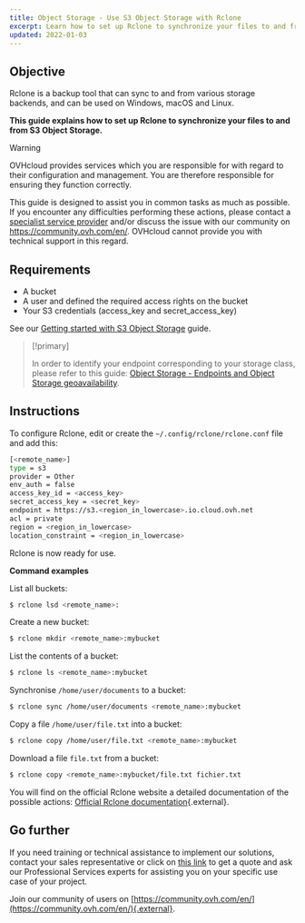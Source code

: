 ```yaml
---
title: Object Storage - Use S3 Object Storage with Rclone
excerpt: Learn how to set up Rclone to synchronize your files to and from S3 Object Storage.
updated: 2022-01-03
---
```


## Objective

Rclone is a backup tool that can sync to and from various storage backends, and can be used on Windows, macOS and Linux.

**This guide explains how to set up Rclone to synchronize your files to and from S3 Object Storage.**

> [!warning]
>
> OVHcloud provides services which you are responsible for with regard to their configuration and management. You are therefore responsible for ensuring they function correctly.
>
> This guide is designed to assist you in common tasks as much as possible. If you encounter any difficulties performing these actions, please contact a [specialist service provider](https://partner.ovhcloud.com/en-ca/directory/) and/or discuss the issue with our community on <https://community.ovh.com/en/>. OVHcloud cannot provide you with technical support in this regard.
>

## Requirements

- A bucket
- A user and defined the required access rights on the bucket
- Your S3 credentials (access_key and secret_access_key)

See our [Getting started with S3 Object Storage](/pages/storage_and_backup/object_storage/s3_getting_started_with_object_storage) guide.

> [!primary]
>
> In order to identify your endpoint corresponding to your storage class, please refer to this guide: [Object Storage - Endpoints and Object Storage geoavailability](/pages/storage_and_backup/object_storage/s3_location).
>

## Instructions

To configure Rclone, edit or create the `~/.config/rclone/rclone.conf` file and add this:

```bash
[<remote_name>]
type = s3
provider = Other
env_auth = false
access_key_id = <access_key>
secret_access_key = <secret_key>
endpoint = https://s3.<region_in_lowercase>.io.cloud.ovh.net
acl = private
region = <region_in_lowercase>
location_constraint = <region_in_lowercase>
```

Rclone is now ready for use.

**Command examples**

List all buckets:

```bash
$ rclone lsd <remote_name>:
```

Create a new bucket:

```bash
$ rclone mkdir <remote_name>:mybucket
```

List the contents of a bucket:

```bash
$ rclone ls <remote_name>:mybucket
```

Synchronise `/home/user/documents` to a bucket:

```bash
$ rclone sync /home/user/documents <remote_name>:mybucket
```

Copy a file `/home/user/file.txt` into a bucket:

```bash
$ rclone copy /home/user/file.txt <remote_name>:mybucket
```

Download a file `file.txt` from a bucket:

```bash
$ rclone copy <remote_name>:mybucket/file.txt fichier.txt
```

You will find on the official Rclone website a detailed documentation of the possible actions: [Official Rclone documentation](https://rclone.org/docs/){.external}.

## Go further

If you need training or technical assistance to implement our solutions, contact your sales representative or click on [this link](https://www.ovhcloud.com/en-ca/professional-services/) to get a quote and ask our Professional Services experts for assisting you on your specific use case of your project.

Join our community of users on [https://community.ovh.com/en/](https://community.ovh.com/en/){.external}.
